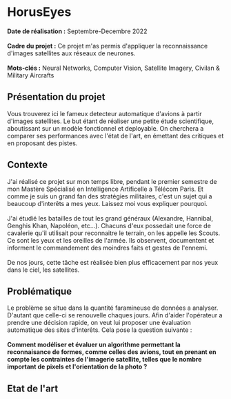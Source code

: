 # HorusEyes

**Date de réalisation :** Septembre-Decembre 2022
<br> <br>
**Cadre du projet :** Ce projet m'as permis d'appliquer la reconnaissance d'images satellites aux réseaux de neurones.
<br> <br>
**Mots-clés :** Neural Networks, Computer Vision, Satellite Imagery, Civilan & Military Aircrafts
<br>
## Présentation du projet
Vous trouverez ici le fameux detecteur automatique d'avions à partir d'images satellites.
Le but étant de réaliser une petite étude scientifique, aboutissant sur un modèle fonctionnel et deployable.
On cherchera a comparer ses performances avec l'état de l'art, en émettant des critiques et en proposant des pistes.
<br>
## Contexte
J'ai réalisé ce projet sur mon temps libre, pendant le premier semestre de mon Mastère Spécialisé en Intelligence Artificelle a Télécom Paris.
Et comme je suis un grand fan des stratégies militaires, c'est un sujet qui a beaucoup d'interêts a mes yeux.
Laissez moi vous expliquer pourquoi. 
<br> <br>
J'ai étudié les batailles de tout les grand généraux (Alexandre, Hannibal, Genghis Khan, Napoléon, etc...).
Chacuns d'eux possedait une force de cavalerie qu'il utilisait pour reconnaitre le terrain, on les appelle les Scouts.
Ce sont les yeux et les oreilles de l'armée. Ils observent, documentent et informent le commandement des moindres faits et gestes de l'ennemi. <br>
<br>
De nos jours, cette tâche est réalisée bien plus efficacement par nos yeux dans le ciel, les satellites.
<br>
## Problématique
Le problème se situe dans la quantité faramineuse de données a analyser. D'autant que celle-ci se renouvelle chaques jours.
Afin d'aider l'opérateur a prendre une décision rapide, on veut lui proposer une évaluation automatique des sites d'interêts.
Cela pose la question suivante : 
<br> <br>
**Comment modéliser et évaluer un algorithme permettant la reconnaisance de formes, comme celles des avions, tout en prenant en compte les contraintes de l'imagerie satellite, telles que le nombre important de pixels et l'orientation de la photo ?**
<br>
## Etat de l'art 




